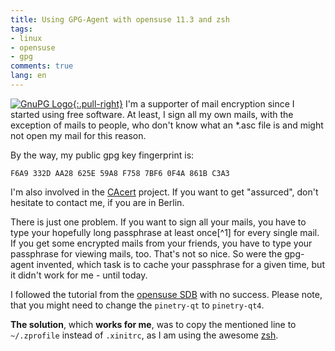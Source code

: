 ```yaml
---
title: Using GPG-Agent with opensuse 11.3 and zsh
tags:
- linux
- opensuse
- gpg
comments: true
lang: en
---
```


[![GnuPG Logo][img]{:.pull-right}][gpg]
I'm a supporter of mail encryption since I started using free software.
At least, I sign all my own mails, with the exception of mails to people,
who don't know what an \*.asc file is and might not open my mail for this reason.

By the way, my public gpg key fingerprint is:

    F6A9 332D AA28 625E 59A8 F758 7BF6 0F4A 861B C3A3

I'm also involved in the [CAcert][cacert] project. If
you want to get "assurced", don't hesitate to contact me,
if you are in Berlin.

There is just one problem. If you want to sign all your
mails, you have to type your hopefully long passphrase
at least once[^1] for every single mail. If you get some
encrypted mails from your friends, you have to type your
passphrase for viewing mails, too. That's not so nice.
So were the gpg-agent invented, which task is to cache
your passphrase for a given time, but it didn't work for
me - until today.

I followed the tutorial from the [opensuse SDB][suse] with
no success. Please note, that you might need to change the
`pinetry-qt` to `pinetry-qt4`.

**The solution**, which **works for me**, was to copy the mentioned
line to `~/.zprofile` instead of `.xinitrc`, as I am using the
awesome [zsh][zsh].

[suse]: http://tr.opensuse.org/SDB:Using_gpg-agent "SDB opensuse on gpg-agent"
[cacert]: http://www.cacert.org/ "CAcert"
[zsh]: http://www.zsh.org/ "Zsh"
[img]: http://upload.wikimedia.org/wikipedia/commons/thumb/6/61/Gnupg_logo.svg/200px-Gnupg_logo.svg.png
[gpg]: http://www.gnupg.org/ "Gnu GPG"
